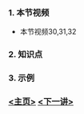 ### 1. 本节视频
- 本节视频30,31,32
### 2. 知识点
### 3. 示例

### [<主页>](../README.md) [<下一讲>](../Lecture_12/README.md)